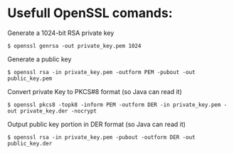 # Usefull OpenSSL comands:

Generate a 1024-bit RSA private key

`$ openssl genrsa -out private_key.pem 1024`

Generate a public key

`$ openssl rsa -in private_key.pem -outform PEM -pubout -out public_key.pem`

Convert private Key to PKCS#8 format (so Java can read it)

`$ openssl pkcs8 -topk8 -inform PEM -outform DER -in private_key.pem -out private_key.der -nocrypt`

Output public key portion in DER format (so Java can read it)

`$ openssl rsa -in private_key.pem -pubout -outform DER -out public_key.der`
